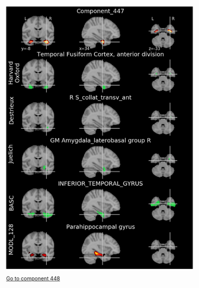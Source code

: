 


![447](preliminary/447.jpg "Component 447")

[Go to component 448](https://parietal-inria.github.io/MODL_atlas/1024/448 "Component 448")